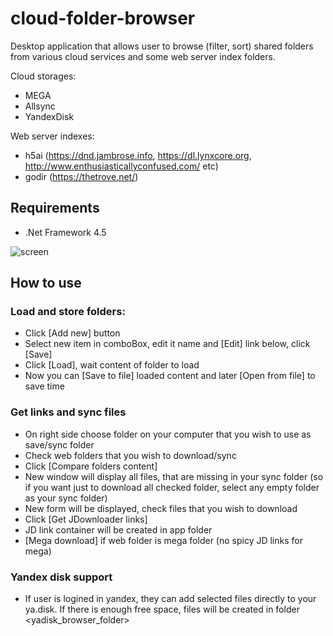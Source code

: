# cloud-folder-browser
Desktop application that allows user to browse (filter, sort) shared folders from various cloud services and some web server index folders. 

Cloud storages:
* MEGA
* Allsync
* YandexDisk

Web server indexes:
* h5ai (https://dnd.jambrose.info, https://dl.lynxcore.org, http://www.enthusiasticallyconfused.com/ etc)
* godir (https://thetrove.net/)

## Requirements
* .Net Framework 4.5

![screen](https://i.imgur.com/qdtG7Yt.jpg)

## How to use
### Load and store folders:
* Click [Add new] button
* Select new item in comboBox, edit it name and [Edit] link below, click [Save]
* Click [Load], wait content of folder to load
* Now you can [Save to file] loaded content and later [Open from file] to save time
### Get links and sync files
* On right side choose folder on your computer that you wish to use as save/sync folder
* Check web folders that you wish to download/sync
* Click [Compare folders content]
* New window will display all files, that are missing in your sync folder (so if you want just to download all checked folder, select any empty folder as your sync folder)
* New form will be displayed, check files that you wish to download
* Click [Get JDownloader links]
* JD link container will be created in app folder
* [Mega download] if web folder is mega folder (no spicy JD links for mega)
### Yandex disk support
* If user is logined in yandex, they can add selected files directly to your ya.disk. If there is enough free space, files will be created in folder <yadisk_browser_folder>
